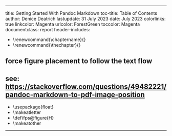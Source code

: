 <!-- Pandoc meta-data, mostly used when generating PDF

     Solution for starting a new page for major sections of PDF output
     in metadata (documentclass, header-includes) is decscribed at:
     https://superuser.com/a/1436367

     Be sure to change 'title', 'author' and 'date' below:
-->
---
title: Getting Started With Pandoc Markdown
toc-title: Table of Contents
author: Denice Deatrich
lastupdate: 31 July 2023
date: July 2023
colorlinks: true
linkcolor: Magenta
urlcolor: ForestGreen
toccolor: Magenta
documentclass: report
header-includes:
- \renewcommand{\chaptername}{}
- \renewcommand{\thechapter}{}
## force figure placement to follow the text flow
## see: https://stackoverflow.com/questions/49482221/pandoc-markdown-to-pdf-image-position
- \usepackage{float}
- \makeatletter
- \def\fps@figure{H} 
- \makeatother
---


